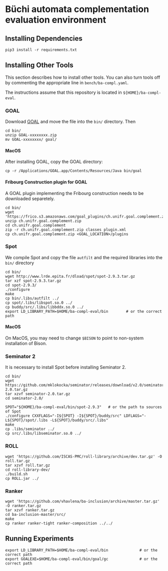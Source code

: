 # Büchi automata complementation evaluation environment

## Installing Dependencies
```
pip3 install -r requirements.txt
```

## Installing Other Tools

This section describes how to install other tools.  You can also turn tools off by commenting the appropriate line in `bench/ba-compl.yaml`.

The instructions assume that this repository is located in `${HOME}/ba-compl-eval`.

### GOAL

Download [GOAL](http://goal.im.ntu.edu.tw/wiki/doku.php#download) and move the file into the `bin/` directory.  Then

```
cd bin/
unzip GOAL-xxxxxxxx.zip
mv GOAL-xxxxxxxx/ goal/
```

#### MacOS
After installing GOAL, copy the GOAL directory:
```
cp -r /Applications/GOAL.app/Contents/Resources/Java bin/goal
```

#### Fribourg Construction plugin for GOAL

A GOAL plugin implementing the Fribourg construction needs to be downloaded separetely.

```
cd bin/
wget 'https://frico.s3.amazonaws.com/goal_plugins/ch.unifr.goal.complement.zip'
unzip ch.unifr.goal.complement.zip
cd ch.unifr.goal.complement
zip -r ch.unifr.goal.complement.zip classes plugin.xml
cp ch.unifr.goal.complement.zip <GOAL_LOCATION>/plugins
```

### Spot

We compile Spot and copy the file `autfilt` and the required libraries into the `bin/` directory

```
cd bin/
wget http://www.lrde.epita.fr/dload/spot/spot-2.9.3.tar.gz
tar xzf spot-2.9.3.tar.gz
cd spot-2.9.3/
./configure
make
cp bin/.libs/autfilt ../
cp spot/.libs/libspot.so.0 ../
cp buddy/src/.libs/libbddx.so.0 ../
export LD_LIBRARY_PATH=$HOME/ba-compl-eval/bin        # or the correct path
```

#### MacOS
On MacOS, you may need to change `$BISON` to point to non-system installation of Bison.

### Seminator 2

It is necessary to install Spot before installing Seminator 2.

```
cd bin/
wget https://github.com/mklokocka/seminator/releases/download/v2.0/seminator-2.0.tar.gz
tar xzvf seminator-2.0.tar.gz
cd seminator-2.0/

SPOT="${HOME}/ba-compl-eval/bin/spot-2.9.3"   # or the path to sources of Spot
./configure CXXFLAGS="-I${SPOT} -I${SPOT}/buddy/src" LDFLAGS="-L${SPOT}/spot/.libs -L${SPOT}/buddy/src/.libs"
make
cp .libs/seminator ../
cp src/.libs/libseminator.so.0 ../
```

### ROLL

```
wget 'https://github.com/ISCAS-PMC/roll-library/archive/dev.tar.gz' -O roll.tar.gz
tar xzvf roll.tar.gz
cd roll-library-dev/
./build.sh
cp ROLL.jar ../
```

### Ranker

```
wget 'https://github.com/vhavlena/ba-inclusion/archive/master.tar.gz' -O ranker.tar.gz
tar xzvf ranker.tar.gz
cd ba-inclusion-master/src/
make
cp ranker ranker-tight ranker-composition ../../
```

## Running Experiments

```
export LD_LIBRARY_PATH=$HOME/ba-compl-eval/bin              # or the correct path
export GOALEXE=$HOME/ba-compl-eval/bin/goal/gc              # or the correct path
```
